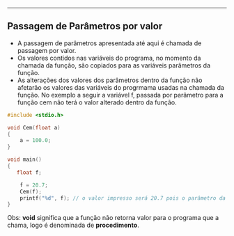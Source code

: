 ----
Passagem de Parâmetros por valor
----
+ A passagem de parâmetros apresentada até aqui é chamada de passagem por valor. 
+ Os valores contidos nas variáveis do programa, no momento da chamada da função, são copiados para as variáveis parâmetros da função.
+ As alterações dos valores dos parâmetros dentro da função não afetarão os valores das variáveis do progrmama usadas na chamada da função. 
No exemplo a seguir a variável f, passada por parâmetro para a função cem não terá o valor alterado dentro da função.
```C runnable
#include <stdio.h>

void Cem(float a)
{
    a = 100.0;
}

void main()
{
   float f;

    f = 20.7;
    Cem(f);
    printf("%d", f); // o valor impresso será 20.7 pois o parâmetro da função foi passado por valor.
} 
```

Obs: <b>void</b> significa que a função não retorna valor para o programa que a chama, logo é denominada de <b>procedimento</b>.
